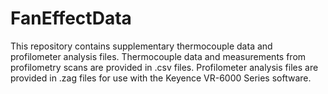 # FanEffectData
This repository contains supplementary thermocouple data and profilometer analysis files. 
Thermocouple data and measurements from profilometry scans are provided in .csv files. 
Profilometer analysis files are provided in .zag files for use with the Keyence VR-6000 Series software.

